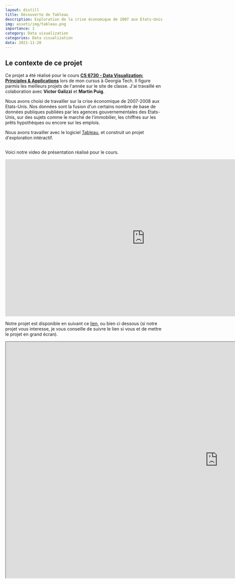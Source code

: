 ```yaml
---
layout: distill
title: Découverte de Tableau
description: Exploration de la crise économique de 2007 aux Etats-Unis
img: assets/img/tableau.png
importance: 1
category: Data visualization
categories: Data visualization
data: 2021-11-28
---
```


## Le contexte de ce projet

Ce projet a été réalisé pour le cours [**CS 6730 - Data Visualization: Principles & Applications**](https://faculty.cc.gatech.edu/~stasko/6730/) lors de mon cursus à Georgia Tech. Il figure parmis les meilleurs projets de l'année sur le site de classe. 
J'ai travaillé en colaboration avec **Victor Galizzi** et **Martin Puig**.

Nous avons choisi de travailler sur la crise économique de 2007-2008 aux Etats-Unis. Nos données sont la fusion d'un certains nombre de base de données publiques publiées par les agences gouvernementales des Etats-Unis, sur des sujets comme le marché de l'immobilier, les chiffres sur les prêts hypothèques ou encore sur les emplois.

Nous avons travailler avec le logiciel [Tableau](https://www.tableau.com/fr-fr), et construit un projet d'exploration intéractif.

##   

Voici notre video de présentation réalisé pour le cours.

<div class="l-screen">
    <div style="text-align:center">
    <iframe width="887" height="499" src="https://www.youtube.com/embed/CwQSJmvboBg" title="dataviz" frameborder="0" allow="accelerometer; autoplay; clipboard-write; encrypted-media; gyroscope; picture-in-picture" allowfullscreen></iframe>
    </div>
</div>


Notre projet est disponible en suivant ce [lien](https://public.tableau.com/app/profile/th.o.galizzi/viz/CS6730-2007Crisis/Introduction), ou bien ci dessous (si notre projet vous interesse, je vous conseille de suivre le lien si vous et de mettre le projet en grand écran). 


<div class="l-screen">
    <div style="text-align:center">
        <iframe src="https://public.tableau.com/views/CS6730-2007Crisis/Introduction?:language=fr-FR&:display_count=n&:origin=viz_share_link:showVizHome=no&:embed=true"  width="1350" height="750" ></iframe>
    </div>
</div>

<br/><br/>
<br/><br/>
<br/><br/>